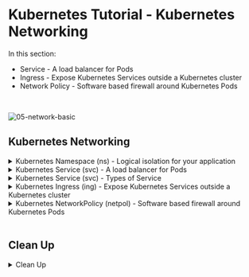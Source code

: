 # Kubernetes Tutorial - Kubernetes Networking

In this section:
- Service - A load balancer for Pods
- Ingress - Expose Kubernetes Services outside a Kubernetes cluster
- Network Policy - Software based firewall around Kubernetes Pods
<br />

![05-network-basic](https://user-images.githubusercontent.com/18049790/140637546-e3535aa3-cbd6-4dd9-bd39-37c466b6566a.jpg)
<br />

## Kubernetes Networking

<details class="faq box"><summary>Kubernetes Namespace (ns) - Logical isolation for your application</summary>
<p>

kubernetes.io bookmark: [Namespaces](https://kubernetes.io/docs/concepts/overview/working-with-objects/namespaces/)

```bash
kubectl create namespace ns-bootcamp-networking
kubectl config set-context --current --namespace=ns-bootcamp-networking
```

</p>
</details>

<details class="faq box"><summary>Kubernetes Service (svc) - A load balancer for Pods</summary>
<p>

> Problem Statement: I want a stable network entry point into my application
> 
> tl;dr – Think Load balancer for individual microservices

![05-network-svc](https://user-images.githubusercontent.com/18049790/140637642-5ef46de4-4867-41a6-ba44-6333cd9441af.jpg)

kubernetes.io bookmark: [Service](https://kubernetes.io/docs/concepts/services-networking/service/)

Notes
* The default kube-proxy mode for rule-based IP management is `iptables`
*  The `iptables` mode native method for load distribution is random selection
* In English - No round robin load balancing for Kubernetes Service it is random selection

Create a Pod 

```bash
kubectl run service-pod --image=nginx --port=80  --labels="tier=web"
```

Create the Service

```bash
kubectl expose pod service-pod --port=8080 --target-port=80 --name=my-service --type=ClusterIP
```
```bash
clear
# Check your work - run a diagnostics pod
kubectl run remote-run --image=busybox --restart=Never --rm -it
# Repeat this command to see different responses
wget -qO- my-service:8080
```

</p>
</details>

<details class="faq box"><summary>Kubernetes Service (svc) -  Types of Service</summary>
<p>

> tl;dr – Kubernetes always respects the Law of Three

There are three type of service:
* [ClusterIP](https://kubernetes.io/docs/concepts/services-networking/service/#publishing-services-service-types): #👈👈👈 Part of CKAD exam
  * Exposes the Service on a cluster-internal IP
  * Choosing this value makes the Service only reachable from within the cluster 
  * This is the default ServiceType

* [NodePort](https://kubernetes.io/docs/concepts/services-networking/service/#type-nodeport): #👈👈👈 Part of CKAD exam
  * A NodePort is an open port on every node of your cluster 
  * When traffic is received on that open port, it directs it to a specific port on the ClusterIP for the service it is representing
  * You will  be able to contact the NodePort Service, from outside the cluster, by requesting `NodeIP:NodePort`

```yaml
cat << EOF | kubectl apply -f -
apiVersion: v1
kind: Service
metadata:
  name: my-nodeport-service
  namespace: ns-bootcamp-networking
spec:
  type: NodePort #👈👈👈
  selector:
    tier: web
  ports:    
    - port: 8080
      targetPort: 80
      # By default and for convenience, the Kubernetes control plane will allocate a port from a range (default: 30000-32767)
      nodePort: 30007 #👈👈👈
EOF
```

```bash
# NodeIP:NodePort
# NodeIP = kubectl get nodes -o wide 
# NodePort = nodePort: 30007
wget -qO- localhost:30007
```

* [LoadBalancer](https://kubernetes.io/docs/concepts/services-networking/service/#loadbalancer): 
  * Exposes the Service externally using a cloud provider's load balancer
  * NodePort and ClusterIP Services, to which the external load balancer routes, are automatically created

I lied there is one extra Service Type:
* [ExternalName](https://kubernetes.io/docs/concepts/services-networking/service/#externalname): 
  * Services of type ExternalName map a Service to a DNS name
  * Maps the Service to the contents of the externalName field (e.g. foo.bar.example.com), by returning a CNAME record with its value
  * No proxying of any kind is set up

```yaml
cat << EOF | kubectl apply -f -
apiVersion: v1
kind: Service
metadata:
  name: my-externalname-service
  namespace: ns-bootcamp-networking
spec:
  type: ExternalName #👈👈👈
  externalName: www.google.com
EOF
```

</p>
</details>

<details class="faq box"><summary>Kubernetes Ingress (ing) - Expose Kubernetes Services outside a Kubernetes cluster</summary>
<p>

> Problem Statement: I want a way to expose my application outside the Kubernetes cluster

> tl;dr – Want to open up your microservice application to the Internet with a fancy URL?

![05-network-ing](https://user-images.githubusercontent.com/18049790/140637548-d1a9ced9-7c66-406c-86d3-1a7001de2e75.jpg)

kubernetes.io bookmark: [Ingress](https://kubernetes.io/docs/concepts/services-networking/ingress/)

Notes
* Ingress operates using a controller with an Ingress resource and a daemon. 
* The Ingress resource is a set of rules governing traffic. 
  * kind: Ingress
* The daemon applies the rules inside a specialized Kubernetes pod. 
  * Envoy DaemonSet

Prerequisite Software for this example to work:
```bash
kubectl apply -f https://projectcontour.io/quickstart/contour.yaml
```

```yaml
cat << EOF | kubectl apply -f -
apiVersion: networking.k8s.io/v1
kind: Ingress
metadata:
  name: my-ingress #👈👈👈 Ingress Name
  annotations:
    nginx.ingress.kubernetes.io/rewrite-target: /
spec:
  rules:
  - http:
      paths:
      - path: / #👈👈👈 Change
        pathType: Prefix
        backend:
          service:
            name: my-service #👈👈👈 Service Name
            port:
              number: 8080 #👈👈👈 Change: --port=8080
EOF
```

```bash
curl localhost
```

</p>
</details>

<details class="faq box"><summary>Kubernetes NetworkPolicy (netpol) - Software based firewall around Kubernetes Pods</summary>
<p>

> Problem Statement: I want a way to deny all network traffic around pods unless explicitly allowed
>
> tl;dr – Trust no one, explicitly define who talks to who with my software based firewall 

![05-netpol](https://user-images.githubusercontent.com/18049790/140638229-62871b17-bc71-4e51-a71c-4c75c178a78f.jpg)

GUI for explaining and generating Network Policies: [editor.cilium.io](https://editor.cilium.io/)

kubernetes.io bookmark: [Declare Network Policy](https://kubernetes.io/docs/tasks/administer-cluster/declare-network-policy/)

Notes 
* Network policies do not conflict; they are additive
* If any policy or policies select a pod, the pod is restricted to what is allowed by the union of those policies' ingress/egress rules
* Thus, order of evaluation does not affect the policy result


```diff
Please NOTE:
- Docker Desktop does not support CNI (container network interface) so the NetworkPolicy's define are ignored.
- The commands work but the NetworkPolicy's are not enforced
- Perform this on any cluster that enforces Network Policies
```

* [Sample CKAD Question - NetworkPolicy](https://github.com/jamesbuckett/ckad-questions/blob/main/04-ckad-services-networking.md#04-01-create-a-namespace-called-netpol-namespace-create-a-pod-called-web-pod-using-the-nginx-image-and-exposing-port-80-label-the-pod-tierweb-create-a-pod-called-app-pod-using-the-nginx-image-and-exposing-port-80-label-the-pod-tierapp-create-a-pod-called-db-pod-using-the-nginx-image-and-exposing-port-80-label-the-pod-tierdb-create-a-network-policy-called-my-netpol-that-allows-the-web-pod-to-only-egress-to-app-pod-on-port-80)


</p>
</details>
<br />

## Clean Up

<details class="faq box"><summary>Clean Up</summary>
<p>

```bash
cd
yes | rm -R ~/ckad/
kubectl delete ns ns-bootcamp-networking --now
```

_End of Section_
